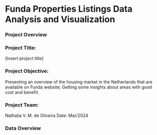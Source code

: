 
# Funda Properties Listings Data Analysis and Visualization 

### Project Overview

### Project Title:
[Insert project title]

### Project Objective:
  Presenting an overview of the housing market in the Netherlands that are available on Funda website;
Getting some insights about areas with good cost and benefit.

### Project Team:
Nathalia V. M. de Oliveira
Date:
Mar/2024

### Data Overview

